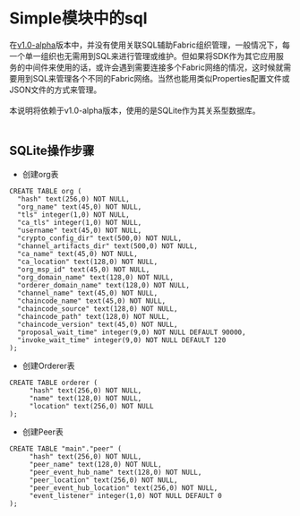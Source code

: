 # Simple模块中的sql
在[v1.0-alpha](https://github.com/abericyang/fabric-sdk-java-app/tree/v1.0-alpha)版本中，并没有使用关联SQL辅助Fabric组织管理，一般情况下，每一个单一组织也无需用到SQL来进行管理或维护。但如果将SDK作为其它应用服务的中间件来使用的话，或许会遇到需要连接多个Fabric网络的情况，这时候就需要用到SQL来管理各个不同的Fabric网络。当然也能用类似Properties配置文件或JSON文件的方式来管理。
<br><br>
本说明将依赖于v1.0-alpha版本，使用的是SQLite作为其关系型数据库。
<br><br>
## SQLite操作步骤
* 创建org表
```sqlite
CREATE TABLE org (
  "hash" text(256,0) NOT NULL,
  "org_name" text(45,0) NOT NULL,
  "tls" integer(1,0) NOT NULL,
  "ca_tls" integer(1,0) NOT NULL,
  "username" text(45,0) NOT NULL,
  "crypto_config_dir" text(500,0) NOT NULL,
  "channel_artifacts_dir" text(500,0) NOT NULL,
  "ca_name" text(45,0) NOT NULL,
  "ca_location" text(128,0) NOT NULL,
  "org_msp_id" text(45,0) NOT NULL,
  "org_domain_name" text(128,0) NOT NULL,
  "orderer_domain_name" text(128,0) NOT NULL,
  "channel_name" text(45,0) NOT NULL,
  "chaincode_name" text(45,0) NOT NULL,
  "chaincode_source" text(128,0) NOT NULL,
  "chaincode_path" text(128,0) NOT NULL,
  "chaincode_version" text(45,0) NOT NULL,
  "proposal_wait_time" integer(9,0) NOT NULL DEFAULT 90000,
  "invoke_wait_time" integer(9,0) NOT NULL DEFAULT 120
);
```
* 创建Orderer表
```sqlite
CREATE TABLE orderer (
	 "hash" text(256,0) NOT NULL,
	 "name" text(128,0) NOT NULL,
	 "location" text(256,0) NOT NULL
);
```
* 创建Peer表
```sqlite
CREATE TABLE "main"."peer" (
	 "hash" text(256,0) NOT NULL,
	 "peer_name" text(128,0) NOT NULL,
	 "peer_event_hub_name" text(128,0) NOT NULL,
	 "peer_location" text(256,0) NOT NULL,
	 "peer_event_hub_location" text(256,0) NOT NULL,
	 "event_listener" integer(1,0) NOT NULL DEFAULT 0
);
```

